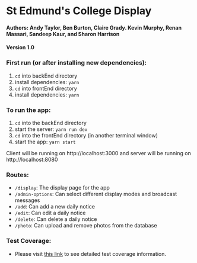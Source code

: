 # St Edmund's College Display
#### Authors: Andy Taylor, Ben Burton, Claire Grady. Kevin Murphy, Renan Massari, Sandeep Kaur, and Sharon Harrison

#### Version 1.0

### First run (or after installing new dependencies):
1. `cd` into backEnd directory
2. install dependencies: `yarn`
3. `cd` into frontEnd directory
4. install dependencies: `yarn`

### To run the app:

1. `cd` into the backEnd directory
2. start the server: `yarn run dev`
3. `cd` into the frontEnd directory (in another terminal window)
4. start the app: `yarn start`

Client will be running on http://localhost:3000 and server will be running on http://localhost:8080

### Routes:
* `/display`: The display page for the app
* `/admin-options`: Can select different display modes and broadcast messages
* `/add`: Can add a new daily notice
* `/edit`: Can edit a daily notice
* `/delete`: Can delete a daily notice
* `/photo`: Can upload and remove photos from the database

### Test Coverage:
* Please visit [this link](https://ralmeid2.github.io/COSC595-Coverage/) to see detailed test coverage information.

